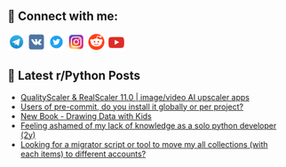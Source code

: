 ## 🔎 Connect with me:
[<img src="https://github.com/bullbesh/bullbesh/blob/main/images/Telegram.png" width="32" height="32" />](https://t.me/bullbesh)
[<img src="https://github.com/bullbesh/bullbesh/blob/main/images/VK.png" width="32" height="32" />](https://vk.com/bullbesh)
[<img src="https://github.com/bullbesh/bullbesh/blob/main/images/Twitter.png" width="32" height="32" />](https://twitter.com/bullbesh1)
[<img src="https://github.com/bullbesh/bullbesh/blob/main/images/Instagram.png" width="32" height="32" />](https://www.instagram.com/bullbesh)
[<img src="https://github.com/bullbesh/bullbesh/blob/main/images/Reddit.png" width="32" height="32" />](https://www.reddit.com/user/bullbesh)
[<img src="https://github.com/bullbesh/bullbesh/blob/main/images/YouTube.png" width="32" height="32" />](https://www.youtube.com/channel/UCtfjRs6uzgq5mfm8S06WTcg)

## 📕 Latest r/Python Posts
<!-- BLOG-POST-LIST:START -->
- [QualityScaler &amp; RealScaler 11.0 | image/video AI upscaler apps](https://www.reddit.com/r/Python/comments/1194qsk/qualityscaler_realscaler_110_imagevideo_ai/)
- [Users of pre-commit, do you install it globally or per project?](https://www.reddit.com/r/Python/comments/1194pea/users_of_precommit_do_you_install_it_globally_or/)
- [New Book - Drawing Data with Kids](https://www.reddit.com/r/Python/comments/1194fi5/new_book_drawing_data_with_kids/)
- [Feeling ashamed of my lack of knowledge as a solo python developer &lpar;2y&rpar;](https://www.reddit.com/r/Python/comments/1193rms/feeling_ashamed_of_my_lack_of_knowledge_as_a_solo/)
- [Looking for a migrator script or tool to move my all collections &lpar;with each items&rpar; to different accounts?](https://www.reddit.com/r/Python/comments/1192qnx/looking_for_a_migrator_script_or_tool_to_move_my/)
<!-- BLOG-POST-LIST:END -->
